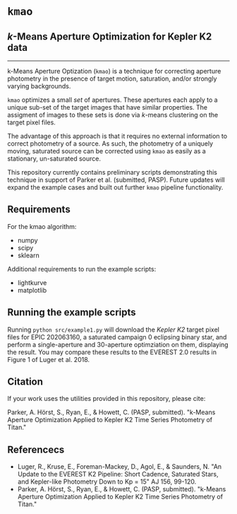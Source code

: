 # `kmao`
## *k*-Means Aperture Optimization for Kepler K2 data
---

k-Means Aperture Optization (`kmao`) is a technique for correcting aperture photometry in the presence of target motion, saturation, and/or strongly varying backgrounds.

`kmao` optimizes a small *set* of apertures. These apertures each apply to a unique sub-set of the target images that have similar properties. The assigment of images to these sets is done via *k*-means clustering on the target pixel files.

The advantage of this approach is that it requires no external information to correct photometry of a source. As such, the photometry of a uniquely moving, saturated source can be corrected using `kmao` as easily as a stationary, un-saturated source.

This repository currently contains preliminary scripts demonstrating this technique in support of Parker et al. (submitted, PASP). Future updates will expand the example cases and built out further `kmao` pipeline functionality.

## Requirements

For the kmao algorithm:
* numpy
* scipy
* sklearn

Additional requirements to run the example scripts:
* lightkurve
* matplotlib


## Running the example scripts

Running `python src/example1.py` will download the *Kepler K2* target pixel files for EPIC 202063160, a saturated campaign 0 eclipsing binary star, and perform a single-aperture and 30-aperture optimziation on them, displaying the result. You may compare these results to the EVEREST 2.0 results in Figure 1 of Luger et al. 2018.

## Citation

If your work uses the utilities provided in this repository, please cite:

Parker, A. Hörst, S., Ryan, E., & Howett, C. (PASP, submitted). "k-Means Aperture Optimization Applied to Kepler K2 Time Series Photometry of Titan."


## Referencecs

* Luger, R., Kruse, E., Foreman-Mackey, D., Agol, E., & Saunders, N. "An Update to the EVEREST K2 Pipeline: Short Cadence, Saturated Stars, and Kepler-like Photometry Down to Kp = 15" AJ 156, 99-120.
* Parker, A. Hörst, S., Ryan, E., & Howett, C. (PASP, submitted). "k-Means Aperture Optimization Applied to Kepler K2 Time Series Photometry of Titan."


